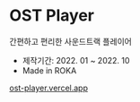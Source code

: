 # OST Player

간편하고 편리한 사운드트랙 플레이어

* 제작기간: 2022. 01 ~ 2022. 10
* Made in ROKA

[ost-player.vercel.app](https://ost-player.vercel.app)
